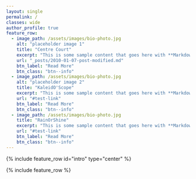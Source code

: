 ```yaml
---
layout: single
permalink: /
classes: wide
author_profile: true
feature_row:
  - image_path: /assets/images/bio-photo.jpg
    alt: "placeholder image 1"
    title: "Centre Court"
    excerpt: "This is some sample content that goes here with **Markdown** formatting."
    url: "_posts/2010-01-07-post-modified.md"
    btn_label: "Read More"
    btn_class: "btn--info"
  - image_path: /assets/images/bio-photo.jpg
    alt: "placeholder image 2"
    title: "KaleidO'Scope"
    excerpt: "This is some sample content that goes here with **Markdown** formatting."
    url: "#test-link"
    btn_label: "Read More"
    btn_class: "btn--info"
  - image_path: /assets/images/bio-photo.jpg
    title: "RainOrShine"
    excerpt: "This is some sample content that goes here with **Markdown** formatting."
    url: "#test-link"
    btn_label: "Read More"
    btn_class: "btn--info"
---
```


{% include feature_row id="intro" type="center" %}

{% include feature_row %}
